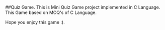 ##Quiz Game.
This is Mini Quiz Game project implemented in C Language.
This Game based on MCQ's of C Language.

Hope you enjoy this game :).
